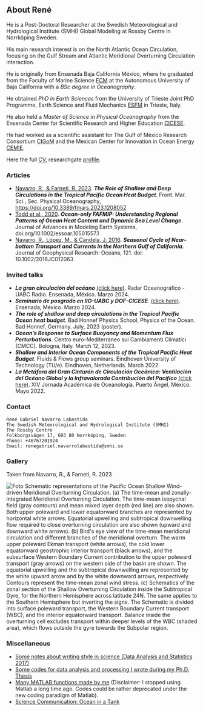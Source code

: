 ## About René

He is a Post-Doctoral Researcher at the Swedish Meteorological and Hydrological Institute (SMHI) Global Modeling at Rossby Centre in Norrköping Sweden. 

His main research interest is on the North Atlantic Ocean Circulation, focusing on the Gulf Stream and Atlantic Meridional Overturning Circulation interaction.

He is originally from Ensenada Baja California México, where he graduated from the Faculty of Marine Science [FCM](http://fcm.ens.uabc.mx/) at the Autonomous University of Baja California with a _BSc degree in Oceanography_. 

He obtained _PhD in Earth Sciences_ from the University of Trieste Joint PhD Programme, Earth Science and Fluid Mechanics [ESFM](https://web.units.it/dottorato/esfm/) in Trieste, Italy.

He also held a _Master of Science in Physical Oceanography_ from the Ensenada Center for Scientific Research and Higher Education [CICESE](https://www.cicese.edu.mx/).

He had worked as a scientific assistant for The Gulf of México Research Consortium [CIGoM](https://cigom.org/en/) and the Mexican Center for Innovation in Ocean Energy [CEMIE](https://cemieoceano.mx/).

Here the full [CV](https://raw.githubusercontent.com/enerle/rnavarro.github.io/main/data/ReneNavarro_CVU_2023.pdf), researchgate [profile](https://www.researchgate.net/profile/Rene-Navarro-Labastida).

### Articles
- [Navarro, R., & Farneti, R. 2023](https://www.frontiersin.org/articles/10.3389/fmars.2023.1208052/full). ***The Role of Shallow and Deep Circulations in the Tropical Pacific Ocean Heat Budget***.
Front. Mar. Sci., Sec. Physical Oceanography, https://doi.org/10.3389/fmars.2023.1208052
- [Todd et al., 2020](https://agupubs.onlinelibrary.wiley.com/doi/full/10.1029/2019MS002027). ***Ocean-only FAFMIP: Understanding Regional Patterns of Ocean Heat Content and Dynamic Sea Level Change***. Journal of Advances in Modeling Earth Systems, doi:org/10.1002/essoar.10501557.1
- [Navarro, R., López, M., & Candela, J. 2016](https://agupubs.onlinelibrary.wiley.com/doi/10.1002/2016JC012063). ***Seasonal Cycle of Near-bottom Transport and Currents in the Northern Gulf of California***. Journal of Geophysical Research: Oceans, 121. doi: 10.1002/2016JC012063

### Invited talks
- ***La gran circulación del océano*** [(click here)](https://radio.uabc.mx/podcast/radar-oceanografico-t8e08-la-gran-circulacion-del-oceano). Radar Oceanográfico - UABC Radio. Ensenada, México. Marzo 2024.
- ***Seminario de posgrado en IIO-UABC y DOF-CICESE***. [(click here)](https://www.youtube.com/live/iyV-96Cwi8w?feature=shared). Ensenada, México. Marzo 2024.
- ***The role of shallow and deep circulations in the Tropical Pacific Ocean heat budget***. Bad Honnef Physics School, Physics of the Ocean. Bad Honnef, Germany. July, 2023 (poster).
- ***Ocean’s Response to Surface Buoyancy and Momentum Flux Perturbations***. Centro euro-Mediterraneo sui Cambiamenti Climatici (CMCC). Bologna, Italy. March 12, 2023.
- ***Shallow and Interior Ocean Components of the Tropical Pacific Heat Budget***. Fluids & Flows group seminars. Eindhoven University of Technology (TU/e). Eindhoven, Netherlands. March 2022.
- ***La Metáfora del Gran Cinturón de Circulación Oceánica: Ventilación del Océano Global y la Infravalorada Contribución del Pacífico*** [(click here)](https://raw.githubusercontent.com/enerle/rnavarro.github.io/main/data/pres_051722_UMAR.pdf). XIV Jornada Académica de Oceanología. Puerto Ángel, México. Mayo 2022.

### Contact
```
René Gabriel Navarro Labastida
The Swedish Meteorological and Hydrological Institute (SMHI)
The Rossby Centre
Folkborgsvägen 17, 603 80 Norrköping, Sweden
Phone: +46767201924
Email: renegabriel.navarrolabastida@smhi.se
```
### Gallery
Taken from Navarro, R., & Farneti, R. 2023

![Foto](https://raw.githubusercontent.com/enerle/rnavarro/main/pics/stc_circulation_scheme.png)
Schematic representations of the Pacific Ocean Shallow Wind-driven Meridional Overturning Circulation. (a) The time-mean and zonally-integrated Meridional Overturning Circulation. The time-mean isopycnal field (gray contours) and mean mixed layer depth (red line) are also shown. Both upper poleward and lower equatorward branches are represented by horizontal white arrows. Equatorial upwelling and subtropical downwelling flow required to close overturning circulation are also shown (upward and downward white arrows). (b) Bird's eye view of the time-mean meridional circulation and different branches of the meridional overturn. The warm upper poleward Ekman transport (white arrows), the cold lower equatorward geostrophic interior transport (black arrows), and the subsurface Western Boundary Current contribution to the upper poleward transport (gray arrows) on the western side of the basin are shown. The equatorial upwelling and the subtropical downwelling are represented by the white upward arrow and by the white downward arrows, respectively. Contours represent the time-mean zonal wind stress. (c) Schematics of the zonal section of the Shallow Overturning Circulation inside the Subtropical Gyre, for the Northern Hemisphere across latitude 24N. The same applies to the Southern Hemisphere but inverting the signs. The Schematic is divided into surface poleward transport, the Western Boundary Current transport (WBC), and the interior equatorward transport. Balance inside the overturning cell excludes transport within deeper levels of the WBC (shaded area), which flows outside the gyre towards the Subpolar region.

### Miscellaneous
- [Some notes about writing style in science (Data Analysis and Statistics 2017)](https://raw.githubusercontent.com/enerle/rnavarro.github.io/main/data/notas_redaccion_unam_2017.pdf)
- [Some codes for data analysis and processing I wrote during my Ph.D. Thesis](https://github.com/enerle/)
- [Many MATLAB functions made by me](https://github.com/enerle/) (Disclaimer: I stopped using Matlab a long time ago. Codes could be rather deprecated under the new coding paradigm of Matlab).
- [Science Communication: Ocean in a Tank](https://youtu.be/bqPExfN1fXY?feature=shared)

